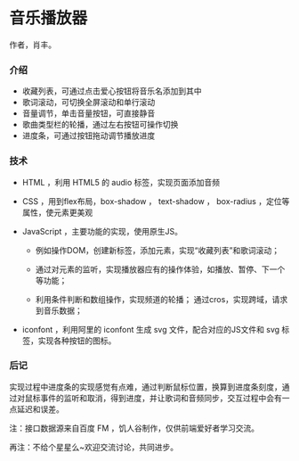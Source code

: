 # 音乐播放器

作者，肖丰。

### 介绍

- 收藏列表，可通过点击爱心按钮将音乐名添加到其中
- 歌词滚动，可切换全屏滚动和单行滚动
- 音量调节，单击音量按钮，可直接静音
- 歌曲类型栏的轮播，通过左右按钮可操作切换
- 进度条，可通过按钮拖动调节播放进度

### 技术

- HTML ，利用 HTML5 的 audio 标签，实现页面添加音频

- CSS ，用到flex布局，box-shadow ， text-shadow ， box-radius ，定位等属性，使元素更美观

- JavaScript ，主要功能的实现，使用原生JS。
  - 例如操作DOM，创建新标签，添加元素，实现“收藏列表”和歌词滚动；

  - 通过对元素的监听，实现播放器应有的操作体验，如播放、暂停、下一个等功能；

  - 利用条件判断和数组操作，实现频道的轮播；
  通过cros，实现跨域，请求到音乐数据；

- iconfont ，利用阿里的 iconfont 生成 svg 文件，配合对应的JS文件和 svg 标签，实现各种按钮的图标。

### 后记

实现过程中进度条的实现感觉有点难，通过判断鼠标位置，换算到进度条刻度，通过对鼠标事件的监听和取消，得到进度，并让歌词和音频同步，交互过程中会有一点延迟和误差。



注：接口数据源来自百度 FM ，饥人谷制作，仅供前端爱好者学习交流。

再注：不给个星星么~欢迎交流讨论，共同进步。


